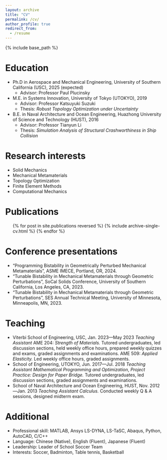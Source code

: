 ```yaml
---
layout: archive
title: "CV"
permalink: /cv/
author_profile: true
redirect_from:
  - /resume
---
```


{% include base_path %}

Education
======
* Ph.D in Aerospace and Mechanical Engineering, University of Southern California (USC), 2025 (expected)
  * Advisor: Professor Paul Plucinsky
* M.E. in Systems Innovation, University of Tokyo (UTOKYO), 2019
  * Advisor: Professor Katsuyuki Suzuki
  * Thesis: _Robust Topology Optimization under Uncertainty_
* B.E. in Naval Architecture and Ocean Engineering, Huazhong University of Science and Technology (HUST), 2016
  * Advisor: Professor Tianyun Li
  * Thesis: _Simulation Analysis of Structural Crashworthiness in Ship Collision_

Research interests
======
* Solid Mechanics
* Mechanical Metamaterials
* Topology Optimization
* Finite Element Methods
* Computational Mechanics

Publications
======
  <ul>{% for post in site.publications reversed %}
    {% include archive-single-cv.html %}
  {% endfor %}</ul>
  
Conference presentations
======
* “Programming Bistability in Geometrically Perturbed Mechanical Metamaterials”, ASME IMECE, Portland, OR, 2024.
* “Tunable Bistability in Mechanical Metamaterials through Geometric Perturbations”, SoCal Solids Conference, University of Southern California, Los Angeles, CA, 2023.
* “Tunable Bistability in Mechanical Metamaterials through Geometric Perturbations”, SES Annual Technical Meeting, University of Minnesota, Minneapolis, MN, 2023.

  
Teaching
======
* Viterbi School of Engineering, USC, Jan. 2023—May 2023
  _Teaching Assistant_
  AME 204: _Strength of Materials._ Tutored undergraduates, led discussion sections, held weekly office hours, prepared weekly quizzes and exams, graded assignments and examinations.
  AME 509: _Applied Elasticity._  Led weekly office hours, graded assignments.
* School of Engineering, UTOKYO, Jun. 2017—Jul. 2018
  _Teaching Assistant_
  _Mathematical Programming and Optimization_, _Project Practice: Design for Paper Bridge._ Tutored undergraduates, led discussion sections, graded assignments and examinations.
* School of Naval Architecture and Ocean Engineering, HUST, Nov. 2012—Jan. 2013
  _Teaching Assistant_
  _Calculus._ Conducted weekly Q & A sessions, designed midterm exam.

  
Additional
======
* Professional skill: MATLAB, Ansys LS-DYNA, LS-TaSC, Abaqus, Python, AutoCAD, C/C++
* Language: Chinese (Native), English (Fluent), Japanese (Fluent)
* Leadership: Leader of School Soccer Team
* Interests: Soccer, Badminton, Table tennis, Basketball

